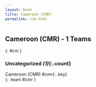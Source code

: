 ```yaml
---
layout: book
title: Cameroon (CMR)
permalink: /cm.html
---
```


## Cameroon (CMR) - 1 Teams
{: #cm }









### Uncategorized _(1)_{:.count}

Cameroon  (CMR)  _#cmr_{: .key} <br>
{: .team #cmr }


 
